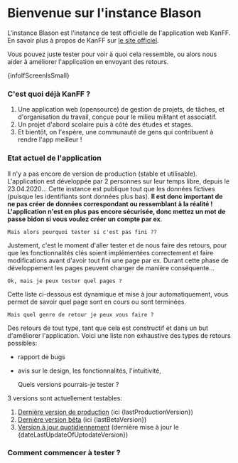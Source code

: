 # Bienvenue sur l'instance Blason
L'instance Blason est l'instance de test officielle de l'application web KanFF. En savoir plus à propos de KanFF sur [le site officiel](https://kanff.org).

Vous pouvez juste tester pour voir à quoi cela ressemble, ou alors nous aider à améliorer l'application en envoyant des retours.

{infoIfScreenIsSmall}

### C'est quoi déjà KanFF ?
1. Une application web (opensource) de gestion de projets, de tâches, et d'organisation du travail, conçue pour le milieu militant et associatif.
1. Un projet d'abord scolaire puis à côté des études et stages.
1. Et bientôt, on l'espère, une communauté de gens qui contribuent à rendre l'app meilleur !


### Etat actuel de l'application
Il n'y a pas encore de version de production (stable et utilisable). L'application est développée par 2 personnes sur leur temps libre, depuis le 23.04.2020... Cette instance est publique tout que les données fictives (puisque les identifiants sont données plus bas). **Il est donc important de ne pas créer de données correspondant ou ressemblant à la réalité ! L'application n'est en plus pas encore sécurisée, donc mettez un mot de passe bidon si vous voulez créer un compte par ex**.

	Mais alors pourquoi tester si c'est pas fini ??

Justement, c'est le moment d'aller tester et de nous faire des retours, pour que les fonctionnalités clés soient implémentées correctement et faire modifications avant d'avoir tout fini une page par ex. Durant cette phase de développement les pages peuvent changer de manière conséquente...

	Ok, mais je peux tester quel pages ?

Cette liste ci-dessous est dynamique et mise à jour automatiquement, vous permet de savoir quel page sont en cours ou sont terminées.

	Mais quel genre de retour je peux vous faire ?

Des retours de tout type, tant que cela est constructif et dans un but d'améliorer l'application. Voici une liste non exhaustive des types de retours possibles:
- rapport de bugs
- avis sur le design, les fonctionnalités, l'intuitivité, 


	Quels versions pourrais-je tester ?

3 versions sont actuellement testables:
1. [Dernière version de production](/current) (ici {lastProductionVersion})
1. [Dernière version bêta](/beta) (ici {lastBetaVersion})
1. [Version à jour quotidiennement](/uptodate) (dernière mise à jour le {dateLastUpdateOfUptodateVersion})


### Comment commencer à tester ?


